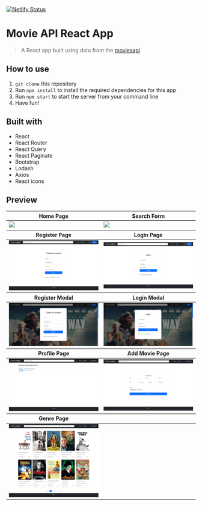 [![Netlify Status](https://api.netlify.com/api/v1/badges/9e20b432-6b2a-4f8e-8ea9-0897837caeca/deploy-status)](https://app.netlify.com/sites/the-moviebox/deploys)

# Movie API React App

> A React app built using data from the [moviesapi](https://moviesapi.ir/)

## How to use

1. `git clone` this repository
2. Run `npm install` to install the required dependencies for this app
3. Run `npm start` to start the server from your command line
4. Have fun!


## Built with

- React
- React Router
- React Query
- React Paginate
- Bootstrap
- Lodash
- Axios
- React icons


## Preview

<table width="100%">
  <thead>
    <tr>
      <th width="50%">Home Page</th>
      <th width="50%">Search Form</th>
    </tr>
  </thead>
  <tbody>
    <tr>
      <td width="50%"><img src="/src/assets/screenshots/The-Movie-Box.png"/></td>
      <td width="50%"><img src="/src/assets/screenshots/The-Movie-Box-search.png"/></td>
    </tr>
  </tbody>
    <thead>
    <tr>
      <th width="50%">Register Page</th>
      <th width="50%">Login Page</th>
    </tr>
  </thead>
  <tbody>
    <tr>
      <td width="50%"><img src="/src/assets/screenshots/The-Movie-Box-reg.png"/></td>
      <td width="50%"><img src="/src/assets/screenshots/The-Movie-Box-loginpage.png"/></td>
    </tr>
  </tbody>
    <thead>
    <tr>
      <th width="50%">Register Modal</th>
      <th width="50%">Login Modal</th>
    </tr>
  </thead>
  <tbody>
    <tr>
      <td width="50%"><img src="/src/assets/screenshots/register-modal.png"/></td>
      <td width="50%"><img src="/src/assets/screenshots/login-modal.png"/></td>
    </tr>
  </tbody>
  <thead>
    <tr>
      <th width="50%">Profile Page</th>
      <th width="50%">Add Movie Page</th>
    </tr>
  </thead>
  <tbody>
    <tr>
      <td width="50%"><img src="/src/assets/screenshots/profile.png"/></td>
      <td width="50%"><img src="/src/assets/screenshots/The-Movie-Box-add-movie.png"/></td>
    </tr>
  </tbody>
    <thead>
    <tr>
      <th width="50%">Genre Page</th>
    </tr>
  </thead>
  <tbody>
    <tr>
      <td width="50%"><img src="/src/assets/screenshots/The-Movie-Box-genre.png"/></td>
    </tr>
  </tbody>
</table>
